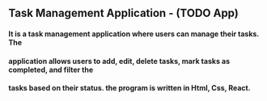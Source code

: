 ## Task Management Application - (TODO App)

#### It is a task management application where users can manage their tasks. The
#### application allows users to add, edit, delete tasks, mark tasks as completed, and filter the
#### tasks based on their status. the program is written in Html, Css, React.
